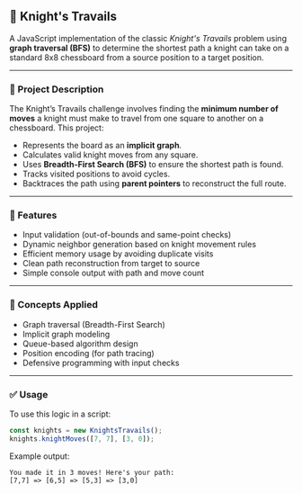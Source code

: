 ## 🏇 Knight's Travails

A JavaScript implementation of the classic *Knight's Travails* problem using **graph traversal (BFS)** to determine the shortest path a knight can take on a standard 8x8 chessboard from a source position to a target position.

---

### 📌 Project Description

The Knight’s Travails challenge involves finding the **minimum number of moves** a knight must make to travel from one square to another on a chessboard. This project:

- Represents the board as an **implicit graph**.
- Calculates valid knight moves from any square.
- Uses **Breadth-First Search (BFS)** to ensure the shortest path is found.
- Tracks visited positions to avoid cycles.
- Backtraces the path using **parent pointers** to reconstruct the full route.

---

### 📁 Features

- Input validation (out-of-bounds and same-point checks)
- Dynamic neighbor generation based on knight movement rules
- Efficient memory usage by avoiding duplicate visits
- Clean path reconstruction from target to source
- Simple console output with path and move count

---

### 🧠 Concepts Applied

- Graph traversal (Breadth-First Search)
- Implicit graph modeling
- Queue-based algorithm design
- Position encoding (for path tracing)
- Defensive programming with input checks

---

### ✅ Usage

To use this logic in a script:

```javascript
const knights = new KnightsTravails();
knights.knightMoves([7, 7], [3, 0]);
```

Example output:

```
You made it in 3 moves! Here's your path:
[7,7] => [6,5] => [5,3] => [3,0]
```